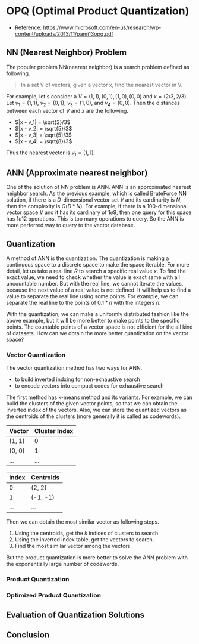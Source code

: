 # OPQ (Optimal Product Quantization)

- Reference: https://www.microsoft.com/en-us/research/wp-content/uploads/2013/11/pami13opq.pdf

## NN (Nearest Neighbor) Problem

The popular problem NN(nearest neighbor) is a search problem defined as following.

> In a set V of vectors, given a vector x, find the nearest vector in V.

For example, let's consider a $V = {(1, 1), (0, 1), (1, 0), (0, 0)}$ and $x = (2/3, 2/3)$. Let $v_1 = (1, 1)$, $v_2 = (0,1)$, $v_3 = (1, 0)$, and $v_4 = (0, 0)$. Then the distances between each vector of $V$ and $x$ are the following.

- $|x - v_1| = \sqrt{2}/3$
- $|x - v_2| = \sqrt{5}/3$
- $|x - v_3| = \sqrt{5}/3$
- $|x - v_4| = \sqrt{8}/3$

Thus the nearest vector is $v_1 = (1, 1)$.

## ANN (Approximate nearest neighbor)

One of the solution of NN problem is ANN. ANN is an approximated nearest neighbor search. As the previous example, which is called BruteForce NN solution, if there is a $D$-dimensional vector set $V$ and its cardinarity is $N$, then the complexity is $O(D*N)$. For example, if there is a $100$-dimensional vector space $V$ and it has its cardinary of $1e9$, then one query for this space has $1e12$ operations. This is too many operations to query. So the ANN is more perferred way to query to the vector database.

## Quantization

A method of ANN is the quantization. The quantization is making a continuous space to a discrete space to make the space iterable. For more detail, let us take a real line $R$ to search a specific real value $x$. To find the exact value, we need to check whether the value is exact same with all uncountable number. But with the real line, we cannot iterate the values, because the next value of a real value is not defined. It will help us to find a value to separate the real line using some points. For example, we can separate the real line to the points of $0.1 * n$ with the integers $n$.

With the quantization, we can make a uniformly distributed fashion like the above example, but it will be more better to make points to the specific points. The countable points of a vector space is not efficient for the all kind of datasets. How can we obtain the more better quantization on the vector space?

### Vector Quantization

The vector quantization method has two ways for ANN.

- to build inverted indxing for non-exhaustive search
- to encode vectors into compact codes for exhaustive search

The first method has k-means method and its variants. For example, we can build the clusters of the given vector points, so that we can obtain the inverted index of the vectors. Also, we can store the quantized vectors as the centroids of the clusters (more generally it is called as codewords).

| Vector | Cluster Index |
|-|-|
| (1, 1) | 0 |
| (0, 0) | 1 |
| ... | ... |

| Index | Centroids |
|-|-|
| 0 | (2, 2) |
| 1 | (-1, -1) |
| ... | ... |

Then we can obtain the most similar vector as following steps.

1. Using the centroids, get the $k$ indices of clusters to search.
2. Using the inverted index table, get the vectors to search.
3. Find the most similar vector among the vectors.

But the product quantization is more better to solve the ANN problem with the exponentially large number of codewords.

### Product Quantization

### Optimized Product Quantization

## Evaluation of Quantization Solutions

## Conclusion
